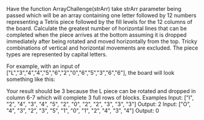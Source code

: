 Have the function ArrayChallenge(strArr) take strArr parameter being passed which will be an array containing one letter followed by 12 numbers representing a Tetris piece followed by the fill levels for the 12 columns of the board. Calculate the greatest number of horizontal lines that can be completed when the piece arrives at the bottom assuming it is dropped immediately after being rotated and moved horizontally from the top. Tricky combinations of vertical and horizontal movements are excluded. The piece types are represented by capital letters.

For example, with an input of ["L","3","4","4","5","6","2","0","6","5","3","6","6"], the board will look something like this:

Your result should be 3 because the L piece can be rotated and dropped in column 6-7 which will complete 3 full rows of blocks.
Examples
Input: ["I", "2", "4", "3", "4", "5", "2", "0", "2", "2", "3", "3", "3"]
Output: 2
Input: ["O”, "4", "3", "2", "3", "5", "1", "0", "1", "2", "4", "3", "4"]
Output: 0
